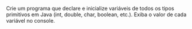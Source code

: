 Crie um programa que declare e inicialize variáveis de todos os tipos primitivos em Java (int, double, char, boolean, etc.). Exiba o valor de cada variável no console.

